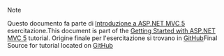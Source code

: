 > [!NOTE]
> <span data-ttu-id="82143-101">Questo documento fa parte di [Introduzione a ASP.NET MVC 5](xref:mvc/overview/getting-started/introduction/getting-started) esercitazione.</span><span class="sxs-lookup"><span data-stu-id="82143-101">This document is part of the [Getting Started with ASP.NET MVC 5](xref:mvc/overview/getting-started/introduction/getting-started) tutorial.</span></span> <span data-ttu-id="82143-102">Origine finale per l'esercitazione si trovano in [GitHub](https://github.com/aspnet/Docs/tree/master/aspnet/mvc/overview/getting-started/introduction/sample/MvcMovie/MvcMovie)</span><span class="sxs-lookup"><span data-stu-id="82143-102">Final Source for tutorial located on [GitHub](https://github.com/aspnet/Docs/tree/master/aspnet/mvc/overview/getting-started/introduction/sample/MvcMovie/MvcMovie)</span></span>